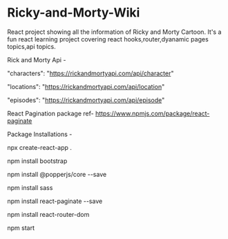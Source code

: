 # Ricky-and-Morty-Wiki
React project showing all the information of Ricky and Morty Cartoon. It's a fun react learning project covering react hooks,router,dyanamic pages topics,api topics.


Rick and Morty Api - 

"characters": "https://rickandmortyapi.com/api/character"

"locations": "https://rickandmortyapi.com/api/location"

"episodes": "https://rickandmortyapi.com/api/episode"







React Pagination package ref-
https://www.npmjs.com/package/react-paginate








Package Installations - 

npx create-react-app .

npm install bootstrap

npm install @popperjs/core --save

npm install sass

npm install react-paginate --save

npm install react-router-dom

npm start
